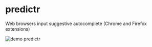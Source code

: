 # predictr
Web browsers input suggestive autocomplete (Chrome and Firefox extensions)

![demo predictr](https://github.com/hqro/predictr/blob/master/demo/predictr-demo.gif?raw=true)
